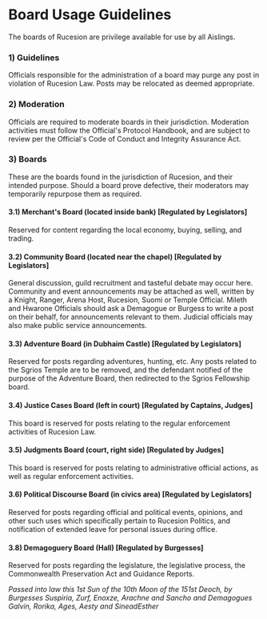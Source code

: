 # Board Usage Guidelines

The boards of Rucesion are privilege available for use by all Aislings.

### 1) Guidelines

Officials responsible for the administration of a board may purge any post in violation of Rucesion Law. Posts may be relocated as deemed appropriate.

### ​2) Moderation

Officials are required to moderate boards in their jurisdiction. Moderation activities must follow the Official's Protocol Handbook, and are subject to review per the Official's Code of Conduct and Integrity Assurance Act.

### 3) Boards

These are the boards found in the jurisdiction of Rucesion, and their intended purpose. Should a board prove defective, their moderators may temporarily repurpose them as required.

#### 3.1) Merchant's Board (located inside bank) [Regulated by Legislators]

Reserved for content regarding the local economy, buying, selling, and trading.

#### 3.2) Community Board (located near the chapel) [Regulated by Legislators]

General discussion, guild recruitment and tasteful debate may occur here. Community and event announcements may be attached as well, written by a Knight, Ranger, Arena Host, Rucesion, Suomi or Temple Official. Mileth and Hwarone Officials should ask a Demagogue or Burgess to write a post on their behalf, for announcements relevant to them. Judicial officials may also make public service announcements.

#### 3.3) Adventure Board (in Dubhaim Castle) [Regulated by Legislators]

Reserved for posts regarding adventures, hunting, etc. Any posts related to the Sgrios Temple are to be removed, and the defendant notified of the purpose of the Adventure Board, then redirected to the Sgrios Fellowship board.

#### 3.4) Justice Cases Board (left in court) [Regulated by Captains, Judges]

This board is reserved for posts relating to the regular enforcement activities of Rucesion Law.

#### 3.5) Judgments Board (court, right side) [Regulated by Judges]

This board is reserved for posts relating to administrative official actions, as well as regular enforcement activities.

#### 3.6) Political Discourse Board (in civics area) [Regulated by Legislators]

Reserved for posts regarding official and political events, opinions, and other such uses which specifically pertain to Rucesion Politics, and notification of extended leave for personal issues during office.

#### 3.8) Demagoguery Board (Hall) [Regulated by Burgesses]

Reserved for posts regarding the legislature, the legislative process, the Commonwealth Preservation Act and Guidance Reports.

_Passed into law this 1st Sun of the 10th Moon of the 151st Deoch, by Burgesses Suspiria, Zurf, Enoxze, Arachne and Sancho and Demagogues Galvin, Rorika, Ages, Aesty and SineadEsther_
